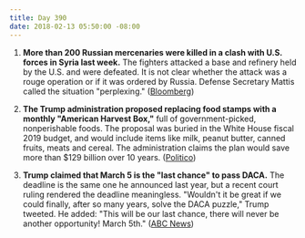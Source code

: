 ```yaml
---
title: Day 390
date: 2018-02-13 05:50:00 -08:00
---
```


1. **More than 200 Russian mercenaries were killed in a clash with U.S. forces in Syria last week.** The fighters attacked a base and refinery held by the U.S. and were defeated. It is not clear whether the attack was a rouge operation or if it was ordered by Russia. Defense Secretary Mattis called the situation "perplexing." ([Bloomberg](https://www.bloomberg.com/news/articles/2018-02-13/u-s-strikes-said-to-kill-scores-of-russian-fighters-in-syria))

2. **The Trump administration proposed replacing food stamps with a monthly "American Harvest Box,"** full of government-picked, nonperishable foods. The proposal was buried in the White House fiscal 2019 budget, and would include items like milk, peanut butter, canned fruits, meats and cereal. The administration claims the plan would save more than $129 billion over 10 years. ([Politico](https://www.politico.com/story/2018/02/12/food-stamps-trump-administration-343245))

3. **Trump claimed that March 5 is the "last chance" to pass DACA.** The deadline is the same one he announced last year, but a recent court ruling rendered the deadline meaningless. "Wouldn't it be great if we could finally, after so many years, solve the DACA puzzle," Trump tweeted. He added: "This will be our last chance, there will never be another opportunity! March 5th." ([ABC News](http://abcnews.go.com/Politics/wireStory/trump-pushes-immigration-deal-chance-pass-53040801))